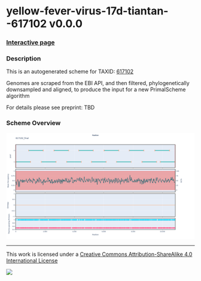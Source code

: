 # yellow-fever-virus-17d-tiantan--617102 v0.0.0

### [Interactive page](https://chrisgkent.github.io/schemes/yellow-fever-virus-17d-tiantan--617102-1000-v0.0.0)

### Description

This is an autogenerated scheme for TAXID: [617102](https://www.ncbi.nlm.nih.gov/Taxonomy/Browser/wwwtax.cgi?mode=Info&id=617102&lvl=3&lin=f&keep=1&srchmode=1&unlock)

Genomes are scraped from the EBI API, and then filtered, phylogenetically downsampled and aligned, to produce the input for a new PrimalScheme algorithm

For details please see preprint: TBD

### Scheme Overview

![Alt text](work/617102_final.png '617102_final.png')

------------------------------------------------------------------------

This work is licensed under a [Creative Commons Attribution-ShareAlike 4.0 International License](http://creativecommons.org/licenses/by-sa/4.0/) 

![](https://i.creativecommons.org/l/by-sa/4.0/88x31.png)